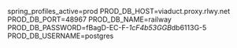 spring_profiles_active=prod
PROD_DB_HOST=viaduct.proxy.rlwy.net
PROD_DB_PORT=48967
PROD_DB_NAME=railway
PROD_DB_PASSWORD=fBagD-EC-F-*1cF4b53GGB*db6113G-5
PROD_DB_USERNAME=postgres